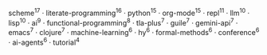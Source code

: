 scheme<sup>17</sup> · literate-programming<sup>16</sup> · python<sup>15</sup> · org-mode<sup>15</sup> · repl<sup>11</sup> · llm<sup>10</sup> · lisp<sup>10</sup> · ai<sup>9</sup> · functional-programming<sup>8</sup> · tla-plus<sup>7</sup> · guile<sup>7</sup> · gemini-api<sup>7</sup> · emacs<sup>7</sup> · clojure<sup>7</sup> · machine-learning<sup>6</sup> · hy<sup>6</sup> · formal-methods<sup>6</sup> · conference<sup>6</sup> · ai-agents<sup>6</sup> · tutorial<sup>4</sup>

